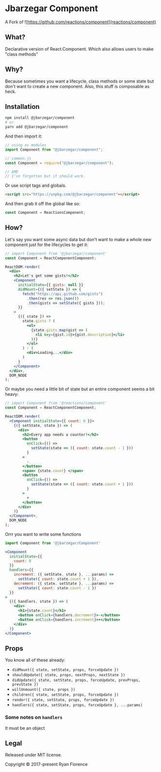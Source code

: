 # Jbarzegar Component

A Fork of ![https://github.com/reactions/component](reactions/component)

## What?

Declarative version of React.Component.
Which also allows users to make "class methods"

## Why?

Because sometimes you want a lifecycle, class methods or some state but don't want to create a new component. Also, this stuff is composable as heck.

## Installation

```bash
npm install @jbarzegar/component
# or
yarn add @jbarzegar/component
```

And then import it:

```js
// using es modules
import Component from "@jbarzegar/component";

// common.js
const Component = require("@jbarzegar/component");

// AMD
// I've forgotten but it should work.
```

Or use script tags and globals.

```html
<script src="https://unpkg.com/@jbarzegar/component"></script>
```

And then grab it off the global like so:

```js
const Component = ReactionsComponent;
```

## How?

Let's say you want some async data but don't want to make a whole new component just for the lifecycles to get it:

```jsx
// import Component from '@jbarzegar/component'
const Component = ReactComponentComponent;

ReactDOM.render(
  <div>
    <h2>Let's get some gists!</h2>
    <Component
      initialState={{ gists: null }}
      didMount={({ setState }) => {
        fetch("https://api.github.com/gists")
          .then(res => res.json())
          .then(gists => setState({ gists }));
      }}
    >
      {({ state }) =>
        state.gists ? (
          <ul>
            {state.gists.map(gist => (
              <li key={gist.id}>{gist.description}</li>
            ))}
          </ul>
        ) : (
          <div>Loading...</div>
        )
      }
    </Component>
  </div>,
  DOM_NODE
);
```

Or maybe you need a little bit of state but an entire component
seems a bit heavy:

```jsx
// import Component from '@reactions/component'
const Component = ReactComponentComponent;

ReactDOM.render(
  <Component initialState={{ count: 0 }}>
    {({ setState, state }) => (
      <div>
        <h2>Every app needs a counter!</h2>
        <button
          onClick={() =>
            setState(state => ({ count: state.count - 1 }))
          }
        >
          -
        </button>
        <span> {state.count} </span>
        <button
          onClick={() =>
            setState(state => ({ count: state.count + 1 }))
          }
        >
          +
        </button>
      </div>
    )}
  </Component>,
  DOM_NODE
);
```

Orrr you want to write some functions

```jsx
import Component from '@jbarzegar/Component'

<Component
  initialState={{
    count: 0
  }}
  handlers={{
    increment: ({ setState, state }, ...params) =>
      setState({ count: state.count + 1 }),
    decrement: ({ state, setState }, ...params) =>
      setState({ count: state.count - 1 })
  }}
>
  {({ handlers, state }) => (
    <div>
      <h1>{state.count}</h1>
      <button onClick={handlers.decrement}>-</button>
      <button onClick={handlers.increment}>+</button>
    </div>
  )}
</Component>
```

## Props

You know all of these already:

* `didMount({ state, setState, props, forceUpdate })`
* `shouldUpdate({ state, props, nextProps, nextState })`
* `didUpdate({ state, setState, props, forceUpdate, prevProps, prevState })`
* `willUnmount({ state, props })`
* `children({ state, setState, props, forceUpdate })`
* `render({ state, setState, props, forceUpdate })`
* `handlers({ state, setState, props, forceUpdate }, ...params)`

### Some notes on `handlers`

It must be an object

## Legal

Released under MIT license.

Copyright &copy; 2017-present Ryan Florence
